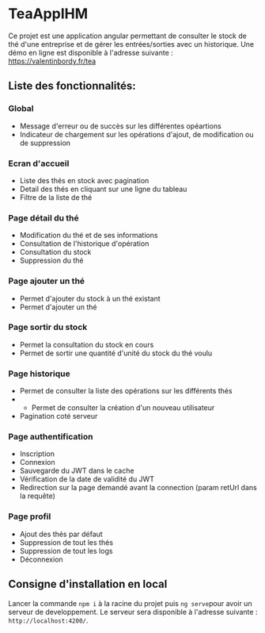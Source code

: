 # TeaAppIHM

Ce projet est une application angular permettant de consulter le stock de thé d'une entreprise et de gérer les entrées/sorties avec un historique.
Une démo en ligne est disponible à l'adresse suivante : https://valentinbordy.fr/tea

## Liste des fonctionnalités: 

### Global
- Message d'erreur ou de succès sur les différentes opéartions
- Indicateur de chargement sur les opérations d'ajout, de modification ou de suppression

### Ecran d'accueil
- Liste des thés en stock avec pagination
- Detail des thés en cliquant sur une ligne du tableau
- Filtre de la liste de thé 

### Page détail du thé
- Modification du thé et de ses informations
- Consultation de l'historique d'opération
- Consultation du stock
- Suppression du thé

### Page ajouter un thé
- Permet d'ajouter du stock à un thé existant
- Permet d'ajouter un thé

### Page sortir du stock 
- Permet la consultation du stock en cours
- Permet de sortir une quantité d'unité du stock du thé voulu 

### Page historique 
- Permet de consulter la liste des opérations sur les différents thés
- - Permet de consulter la création d'un nouveau utilisateur
- Pagination coté serveur

### Page authentification
- Inscription
- Connexion
- Sauvegarde du JWT dans le cache 
- Vérification de la date de validité du JWT
- Redirection sur la page demandé avant la connection (param retUrl dans la requête)

### Page profil
- Ajout des thés par défaut
- Suppression de tout les thés
- Suppression de tout les logs
- Déconnexion

## Consigne d'installation en local

Lancer la commande `npm i` à la racine du projet puis `ng serve`pour avoir un serveur de developpement.
Le serveur sera disponible à l'adresse suivante : `http://localhost:4200/`.
